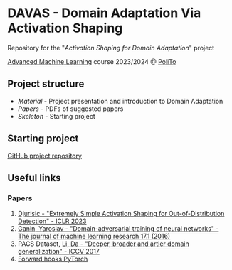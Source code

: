 # DAVAS - Domain Adaptation Via Activation Shaping

Repository for the "*Activation Shaping for Domain Adaptation*" project

<a href="https://didattica.polito.it/pls/portal30/gap.pkg_guide.viewGap?p_cod_ins=01URWOV&p_a_acc=2024&p_header=S&p_lang=IT&multi=N">Advanced Machine Learning</a> course 2023/2024 @ <a href="https://www.polito.it/">PoliTo</a>

## Project structure

- *Material* - Project presentation and introduction to Domain Adaptation
- *Papers* - PDFs of suggested papers
- *Skeleton* - Starting project

## Starting project

<a href="https://arxiv.org/abs/1505.07818">GitHub project repository</a>

## Useful links

### Papers

1. <a href="https://arxiv.org/abs/2209.09858">Djurisic - "Extremely Simple Activation Shaping for Out-of-Distribution Detection" - ICLR 2023</a>
2. <a href="https://arxiv.org/abs/1505.07818">Ganin, Yaroslav - "Domain-adversarial training of neural networks" - The journal of machine learning research 17.1 (2016)</a>
3. PACS Dataset, <a href="https://arxiv.org/abs/1710.03077">Li, Da - "Deeper, broader and artier domain generalization" - ICCV 2017</a>
4. <a href="https://web.stanford.edu/~nanbhas/blog/forward-hooks-pytorch/">Forward hooks PyTorch</a>
